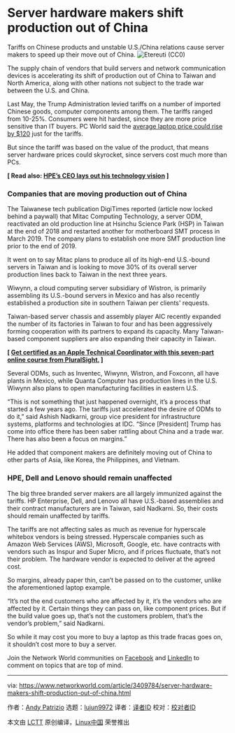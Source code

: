 [#]: collector: (lujun9972)
[#]: translator: ( )
[#]: reviewer: ( )
[#]: publisher: ( )
[#]: url: ( )
[#]: subject: (Server hardware makers shift production out of China)
[#]: via: (https://www.networkworld.com/article/3409784/server-hardware-makers-shift-production-out-of-china.html)
[#]: author: (Andy Patrizio https://www.networkworld.com/author/Andy-Patrizio/)

Server hardware makers shift production out of China
======
Tariffs on Chinese products and unstable U.S./China relations cause server makers to speed up their move out of China.
![Etereuti \(CC0\)][1]

The supply chain of vendors that build servers and network communication devices is accelerating its shift of production out of China to Taiwan and North America, along with other nations not subject to the trade war between the U.S. and China.

Last May, the Trump Administration levied tariffs on a number of imported Chinese goods, computer components among them. The tariffs ranged from 10-25%. Consumers were hit hardest, since they are more price sensitive than IT buyers. PC World said the [average laptop price could rise by $120][2] just for the tariffs.

But since the tariff was based on the value of the product, that means server hardware prices could skyrocket, since servers cost much more than PCs.

**[ Read also: [HPE’s CEO lays out his technology vision][3] ]**

### Companies that are moving production out of China

The Taiwanese tech publication DigiTimes reported (article now locked behind a paywall) that Mitac Computing Technology, a server ODM, reactivated an old production line at Hsinchu Science Park (HSP) in Taiwan at the end of 2018 and restarted another for motherboard SMT process in March 2019. The company plans to establish one more SMT production line prior to the end of 2019.

It went on to say Mitac plans to produce all of its high-end U.S.-bound servers in Taiwan and is looking to move 30% of its overall server production lines back to Taiwan in the next three years.

Wiwynn, a cloud computing server subsidiary of Wistron, is primarily assembling its U.S.-bound servers in Mexico and has also recently established a production site in southern Taiwan per clients' requests.

Taiwan-based server chassis and assembly player AIC recently expanded the number of its factories in Taiwan to four and has been aggressively forming cooperation with its partners to expand its capacity. Many Taiwan-based component suppliers are also expanding their capacity in Taiwan.

**[ [Get certified as an Apple Technical Coordinator with this seven-part online course from PluralSight.][4] ]**

Several ODMs, such as Inventec, Wiwynn, Wistron, and Foxconn, all have plants in Mexico, while Quanta Computer has production lines in the U.S. Wiwynn also plans to open manufacturing facilities in eastern U.S.

“This is not something that just happened overnight, it’s a process that started a few years ago. The tariffs just accelerated the desire of ODMs to do it,” said Ashish Nadkarni, group vice president for infrastructure systems, platforms and technologies at IDC. “Since [President] Trump has come into office there has been saber rattling about China and a trade war. There has also been a focus on margins.”

He added that component makers are definitely moving out of China to other parts of Asia, like Korea, the Philippines, and Vietnam.

### HPE, Dell and Lenovo should remain unaffected

The big three branded server makers are all largely immunized against the tariffs. HP Enterprise, Dell, and Lenovo all have U.S.-based assemblies and their contract manufacturers are in Taiwan, said Nadkarni. So, their costs should remain unaffected by tariffs.

The tariffs are not affecting sales as much as revenue for hyperscale whitebox vendors is being stressed. Hyperscale companies such as Amazon Web Services (AWS), Microsoft, Google, etc. have contracts with vendors such as Inspur and Super Micro, and if prices fluctuate, that’s not their problem. The hardware vendor is expected to deliver at the agreed cost.

So margins, already paper thin, can’t be passed on to the customer, unlike the aforementioned laptop example.

“It’s not the end customers who are affected by it, it’s the vendors who are affected by it. Certain things they can pass on, like component prices. But if the build value goes up, that’s not the customers problem, that’s the vendor’s problem,” said Nadkarni.

So while it may cost you more to buy a laptop as this trade fracas goes on, it shouldn’t cost more to buy a server.

Join the Network World communities on [Facebook][5] and [LinkedIn][6] to comment on topics that are top of mind.

--------------------------------------------------------------------------------

via: https://www.networkworld.com/article/3409784/server-hardware-makers-shift-production-out-of-china.html

作者：[Andy Patrizio][a]
选题：[lujun9972][b]
译者：[译者ID](https://github.com/译者ID)
校对：[校对者ID](https://github.com/校对者ID)

本文由 [LCTT](https://github.com/LCTT/TranslateProject) 原创编译，[Linux中国](https://linux.cn/) 荣誉推出

[a]: https://www.networkworld.com/author/Andy-Patrizio/
[b]: https://github.com/lujun9972
[1]: https://images.idgesg.net/images/article/2018/07/asia_china_flag_grunge-stars_pixabay_etereuti-100763424-large.jpg
[2]: https://www.pcworld.com/article/3403405/trump-tariffs-on-chinese-goods-could-cost-you-120-more-for-notebook-pcs-say-dell-hp-and-cta.html
[3]: https://www.networkworld.com/article/3394879/hpe-s-ceo-lays-out-his-technology-vision.html
[4]: https://pluralsight.pxf.io/c/321564/424552/7490?u=https%3A%2F%2Fwww.pluralsight.com%2Fpaths%2Fapple-certified-technical-trainer-10-11
[5]: https://www.facebook.com/NetworkWorld/
[6]: https://www.linkedin.com/company/network-world
